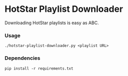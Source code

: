 # HotStar Playlist Downloader

Downloading HotStar playlists is easy as ABC.


### Usage
```shell
./hotstar-playlist-downloader.py <playlist URL>
```

### Dependencies

````shell
pip install -r requirements.txt
````
